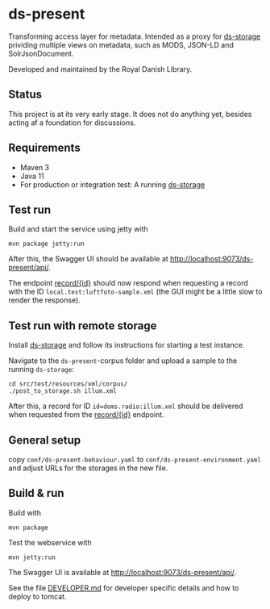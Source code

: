 # ds-present

Transforming access layer for metadata. Intended as a proxy for [ds-storage](https://github.com/kb-dk/ds-storage) prividing multiple views on metadata, such as MODS, JSON-LD and SolrJsonDocument.

Developed and maintained by the Royal Danish Library.

## Status

This project is at its very early stage. It does not do anything yet, besides acting af a foundation for discussions.

## Requirements

* Maven 3                                  
* Java 11
* For production or integration test: A running [ds-storage](https://github.com/kb-dk/ds-storage)

## Test run

Build and start the service using jetty with
```
mvn package jetty:run
```
After this, the Swagger UI should be available at <http://localhost:9073/ds-present/api/>. 

The endpoint [record/{id}](http://localhost:9073/ds-present/api/#/ds-present/getRecord) should now
respond when requesting a record with the ID `local.test:luftfoto-sample.xml` (the GUI might be a little
slow to render the response).

## Test run with remote storage

Install [ds-storage](https://github.com/kb-dk/ds-storage) and follow its instructions for starting
a test instance.

Navigate to the `ds-present`-corpus folder and upload a sample to the running `ds-storage`:
```shell
cd src/test/resources/xml/corpus/
./post_to_storage.sh illum.xml

```
After this, a record for ID `id=doms.radio:illum.xml` should be delivered when requested from the
[record/{id}](http://localhost:9073/ds-present/api/#/ds-present/getRecord) endpoint.


## General setup

copy `conf/ds-present-behaviour.yaml` to `conf/ds-present-environment.yaml` and adjust URLs for the storages in the new file.

## Build & run

Build with
``` 
mvn package
```

Test the webservice with
```
mvn jetty:run
```

The Swagger UI is available at <http://localhost:9073/ds-present/api/>. 

See the file [DEVELOPER.md](DEVELOPER.md) for developer specific details and how to deploy to tomcat.
